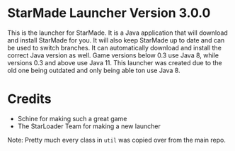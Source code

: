 # StarMade Launcher Version 3.0.0
This is the launcher for StarMade. It is a Java application that will download and install StarMade for you. It will also keep StarMade up to date and can be used to switch branches.
It can automatically download and install the correct Java version as well. Game versions below 0.3 use Java 8, while versions 0.3 and above use Java 11.
This launcher was created due to the old one being outdated and only being able ton use Java 8.


# Credits
- Schine for making such a great game
- The StarLoader Team for making a new launcher

Note: Pretty much every class in `util` was copied over from the main repo.
